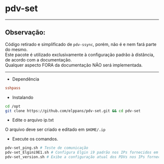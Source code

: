 # pdv-set
___
## Observação:

Código retirado e simplificado de `pdv-ssync`, porém, não é e nem fará parte do mesmo.  
Este pacote é utilizado exclusivamente à configuração padrão à distância, de acordo com a documentação.  
Qualquer aspecto FORA da documentação NÃO será implementada.  
___

- Dependência

```ini
sshpass
```

- Instalando  

```bash
cd /opt
git clone https://github.com/elppans/pdv-set.git && cd pdv-set
```
- Edite o arquivo ip.txt

O arquivo deve ser criado e editado em `$HOME/.ip`  

- Execute os comandos.

```bash
pdv-set_ping.sh # Teste de comunicação
pdv-set_Elgini9E1.sh # Configura Elgin i9 padrão nos IPs fornecidos em ip*.txt
pdv-set_version.sh # Exibe a configuração atual dos PDVs nos IPs fornecidos em ip*.txt
```